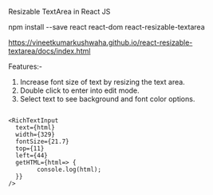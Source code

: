 Resizable TextArea in React JS

npm install --save react react-dom react-resizable-textarea


https://vineetkumarkushwaha.github.io/react-resizable-textarea/docs/index.html

Features:-
1) Increase font size of text by resizing the text area.
2) Double click to enter into edit mode.
3) Select text to see background and font color options.

```

<RichTextInput
  text={html}
  width={329}
  fontSize={21.7}
  top={11}
  left={44}
  getHTML={html=> {
        console.log(html);
  }}
/>
```




